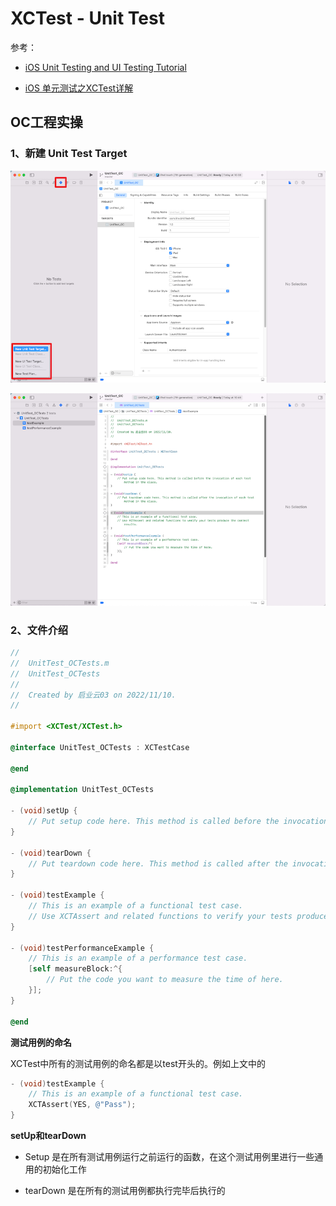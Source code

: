 # XCTest - Unit Test

参考：

* [iOS Unit Testing and UI Testing Tutorial](https://www.kodeco.com/21020457-ios-unit-testing-and-ui-testing-tutorial)

* [iOS 单元测试之XCTest详解](https://blog.csdn.net/hello_hwc/article/details/46671053)



## OC工程实操

### 1、新建 Unit Test Target

![](./media_XCTest/OC_001.png)

![](./media_XCTest/OC_002.png)



### 2、文件介绍

```objective-c
//
//  UnitTest_OCTests.m
//  UnitTest_OCTests
//
//  Created by 启业云03 on 2022/11/10.
//

#import <XCTest/XCTest.h>

@interface UnitTest_OCTests : XCTestCase

@end

@implementation UnitTest_OCTests

- (void)setUp {
    // Put setup code here. This method is called before the invocation of each test method in the class.
}

- (void)tearDown {
    // Put teardown code here. This method is called after the invocation of each test method in the class.
}

- (void)testExample {
    // This is an example of a functional test case.
    // Use XCTAssert and related functions to verify your tests produce the correct results.
}

- (void)testPerformanceExample {
    // This is an example of a performance test case.
    [self measureBlock:^{
        // Put the code you want to measure the time of here.
    }];
}

@end
```



**测试用例的命名**

XCTest中所有的测试用例的命名都是以test开头的。例如上文中的

```objective-c
- (void)testExample {
    // This is an example of a functional test case.
    XCTAssert(YES, @"Pass");
}
```



**setUp和tearDown**

* Setup 是在所有测试用例运行之前运行的函数，在这个测试用例里进行一些通用的初始化工作

* tearDown 是在所有的测试用例都执行完毕后执行的

































